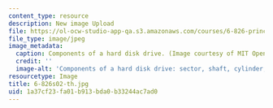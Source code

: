 ```yaml
---
content_type: resource
description: New image Upload
file: https://ol-ocw-studio-app-qa.s3.amazonaws.com/courses/6-826-principles-of-computer-systems-spring-2002/1a37cf23fa01b913bda0b33244ac7ad0_6-826s02-th.jpg
file_type: image/jpeg
image_metadata:
  caption: Components of a hard disk drive. (Image courtesy of MIT OpenCourseWare.)
  credit: ''
  image-alt: 'Components of a hard disk drive: sector, shaft, cylinder, and track.'
resourcetype: Image
title: 6-826s02-th.jpg
uid: 1a37cf23-fa01-b913-bda0-b33244ac7ad0
---
```

